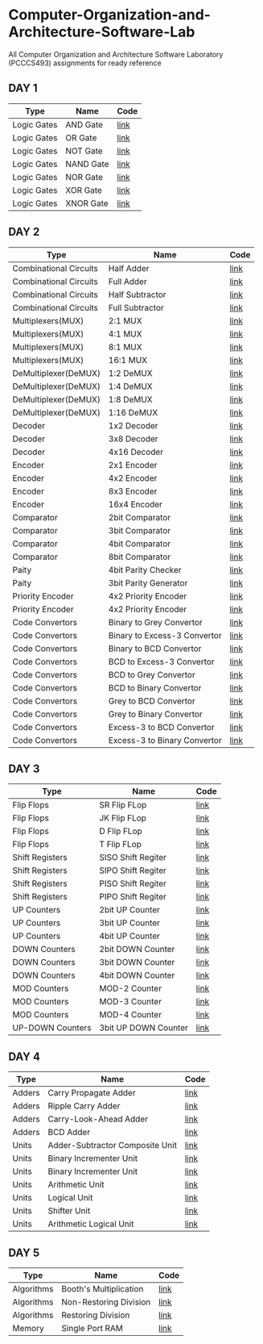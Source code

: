 # Computer-Organization-and-Architecture-Software-Lab
All Computer Organization and Architecture Software Laboratory (PCCCS493) assignments for ready reference

## DAY 1
| Type | Name | Code | 
| -- | -- | -- |
| Logic Gates | AND Gate | [link](DAY1/and_gate.vhd) | 
| Logic Gates | OR Gate | [link](DAY1/or_gate.vhd) | 
| Logic Gates | NOT Gate | [link](DAY1/not_gate.vhd) | 
| Logic Gates | NAND Gate | [link](DAY1/nand_gate.vhd) | 
| Logic Gates | NOR Gate | [link](DAY1/nor_gate.vhd) | 
| Logic Gates | XOR Gate | [link](DAY1/xor_gate.vhd) | 
| Logic Gates | XNOR Gate | [link](DAY1/xnor_gate.vhd) | 

## DAY 2
| Type | Name | Code | 
| -- | -- | -- |
| Combinational Circuits | Half Adder | [link](DAY2/half_adder.vhd) | 
| Combinational Circuits | Full Adder | [link](DAY2/full_adder.vhd) | 
| Combinational Circuits | Half Subtractor | [link](DAY2/half_subtractor.vhd) | 
| Combinational Circuits | Full Subtractor | [link](DAY2/full_subtractor.vhd) | 
| Multiplexers(MUX) | 2:1 MUX | [link](DAY2/2_1_MUX.vhd) | 
| Multiplexers(MUX) | 4:1 MUX | [link](DAY2/4_1_MUX.vhd) | 
| Multiplexers(MUX) | 8:1 MUX | [link](DAY2/8_1_MUX.vhd) | 
| Multiplexers(MUX) | 16:1 MUX | [link](DAY2/16_1_MUX.vhd) | 
| DeMultiplexer(DeMUX) | 1:2 DeMUX | [link](DAY2/1_2_DeMUX.vhd) | 
| DeMultiplexer(DeMUX) | 1:4 DeMUX | [link](DAY2/1_4_DeMUX.vhd) | 
| DeMultiplexer(DeMUX) | 1:8 DeMUX | [link](DAY2/1_8_DeMUX.vhd) | 
| DeMultiplexer(DeMUX) | 1:16 DeMUX | [link](DAY2/1_16_DeMUX.vhd) | 
| Decoder | 1x2 Decoder | [link](DAY2/1_2_Decoder.vhd) | 
| Decoder | 3x8 Decoder | [link](DAY2/3_8_Decoder.vhd) | 
| Decoder | 4x16 Decoder | [link](DAY2/4_16_Decoder.vhd) | 
| Encoder | 2x1 Encoder | [link](DAY2/2_1_Encoder.vhd) | 
| Encoder | 4x2 Encoder | [link](DAY2/4_2_Encoder.vhd) | 
| Encoder | 8x3 Encoder | [link](DAY2/8_3_Encoder.vhd) | 
| Encoder | 16x4 Encoder | [link](DAY2/16_4_Encoder.vhd) | 
| Comparator | 2bit Comparator | [link](DAY2/2bit_com.vhd) | 
| Comparator | 3bit Comparator | [link](DAY2/3bit_com.vhd) | 
| Comparator | 4bit Comparator | [link](DAY2/4bit_com.vhd) | 
| Comparator | 8bit Comparator | [link](DAY2/8bit_com.vhd) | 
| Paity | 4bit Parity Checker | [link](DAY2/par_check.vhd) | 
| Paity | 3bit Parity Generator | [link](DAY2/par_gen.vhd) | 
| Priority Encoder | 4x2 Priority Encoder | [link](DAY2/4_2_pri_encoder.vhd) | 
| Priority Encoder | 4x2 Priority Encoder | [link](DAY2/8_3_pri_encoder.vhd) | 
| Code Convertors | Binary to Grey Convertor | [link](DAY2/bin2grey.vhd) | 
| Code Convertors | Binary to Excess-3 Convertor | [link](DAY2/bin2xs3.vhd) | 
| Code Convertors | Binary to BCD Convertor | [link](DAY2/bin2bcd.vhd) | 
| Code Convertors | BCD to Excess-3 Convertor | [link](DAY2/bcd2xs3.vhd) | 
| Code Convertors | BCD to Grey Convertor | [link](DAY2/bcd2grey.vhd) | 
| Code Convertors | BCD to Binary Convertor | [link](DAY2/bcd2bin.vhd) | 
| Code Convertors | Grey to BCD Convertor | [link](DAY2/grey2bcd.vhd) | 
| Code Convertors | Grey to Binary Convertor | [link](DAY2/grey2bin.vhd) | 
| Code Convertors | Excess-3 to BCD Convertor | [link](DAY2/xs32bcd.vhd) | 
| Code Convertors | Excess-3 to Binary Convertor | [link](DAY2/xs32bin.vhd) | 

## DAY 3
| Type | Name | Code | 
| -- | -- | -- |
| Flip Flops | SR Flip FLop | [link](DAY3/sr_ff.vhd) |
| Flip Flops | JK Flip FLop | [link](DAY3/sr_ff.vhd) |
| Flip Flops | D Flip FLop | [link](DAY3/d_ff.vhd) |
| Flip Flops | T Flip FLop | [link](DAY3/t_ff.vhd) |
| Shift Registers | SISO Shift Regiter | [link](DAY3/siso_reg.vhd) |
| Shift Registers | SIPO Shift Regiter | [link](DAY3/sipo_reg.vhd) |
| Shift Registers | PISO Shift Regiter | [link](DAY3/piso_reg.vhd) |
| Shift Registers | PIPO Shift Regiter | [link](DAY3/pipo_reg.vhd) |
| UP Counters | 2bit UP Counter | [link](DAY3/2up_count.vhd) |
| UP Counters | 3bit UP Counter | [link](DAY3/3up_count.vhd) |
| UP Counters | 4bit UP Counter | [link](DAY3/4up_count.vhd) |
| DOWN Counters | 2bit DOWN Counter | [link](DAY3/2down_count.vhd) |
| DOWN Counters | 3bit DOWN Counter | [link](DAY3/3down_count.vhd) |
| DOWN Counters | 4bit DOWN Counter | [link](DAY3/4down_count.vhd) |
| MOD Counters | MOD-2 Counter | [link](DAY3/mod2_count.vhd) |
| MOD Counters | MOD-3 Counter | [link](DAY3/mod3_count.vhd) |
| MOD Counters | MOD-4 Counter | [link](DAY3/mod3_count.vhd) |
| UP-DOWN Counters | 3bit UP DOWN Counter | [link](DAY3/3updown_count.vhd) |

## DAY 4
| Type | Name | Code | 
| -- | -- | -- |
| Adders | Carry Propagate Adder | [link](DAY4/cpa.vhd) |
| Adders | Ripple Carry Adder | [link](DAY4/rca.vhd) |
| Adders | Carry-Look-Ahead Adder | [link](DAY4/cla.vhd) |
| Adders | BCD Adder | [link](DAY4/bcd_adder.vhd) |
| Units | Adder-Subtractor Composite Unit | [link](DAY4/addsub_unit.vhd) |
| Units | Binary Incrementer Unit | [link](DAY4/bin_inc.vhd) |
| Units | Binary Incrementer Unit | [link](DAY4/bin_dec.vhd) |
| Units | Arithmetic Unit | [link](DAY4/au.vhd) |
| Units | Logical Unit | [link](DAY4/lu.vhd) |
| Units | Shifter Unit | [link](DAY4/su.vhd) |
| Units | Arithmetic Logical Unit | [link](DAY4/alu.vhd) |

## DAY 5
| Type | Name | Code | 
| -- | -- | -- |
| Algorithms | Booth's Multiplication | [link](DAY5/bth.vhd) |
| Algorithms | Non-Restoring Division | [link](DAY5/nrd.vhd) |
| Algorithms | Restoring Division | [link](DAY5/rd.vhd) |
| Memory | Single Port RAM | [link](DAY5/ram.vhd) |
